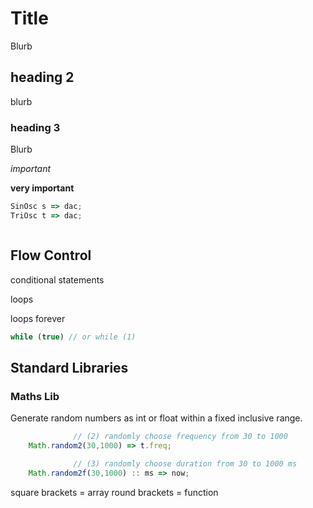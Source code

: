 # Title

Blurb

## heading 2

blurb

### heading 3

Blurb 

*important*

**very important**

```javascript
SinOsc s => dac;
TriOsc t => dac;

```

```javascript

```
## Flow Control

conditional statements

loops

loops forever
``` javascript
while (true) // or while (1)
```


## Standard Libraries

### Maths Lib

Generate random numbers as int or float within a fixed inclusive range.

```javascript
              // (2) randomly choose frequency from 30 to 1000
    Math.random2(30,1000) => t.freq;

              // (3) randomly choose duration from 30 to 1000 ms
    Math.random2f(30,1000) :: ms => now;
```


square brackets = array
round brackets = function
